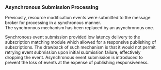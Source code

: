 
### Asynchronous Submission Processing

Previously, resource modification events were submitted to the message broker for processing in a synchronous manner.  
The synchronous mechanism has been replaced by an asynchronous one.

Synchronous event submission provided low latency delivery to the subscription matching module which allowed for a
responsive publishing of subscriptions.   The drawback of such mechanism is that it would not permit retrying event submission
upon initial submission failure, effectively dropping the event.  Asynchronous event submission is introduced to prevent
the loss of events at the expense of publishing responsiveness. 

